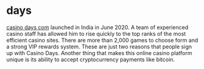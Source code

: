 # days
[casino days com](https://casino-days.co.in/) launched in India in June 2020. A team of experienced casino staff has allowed him to rise quickly to the top ranks of the most efficient casino sites. There are more than 2,000 games to choose form and a strong VIP rewards system. These are just two reasons that people sign up with Casino Days. Another thing that makes this online casino platform unique is its ability to accept cryptocurrency payments like bitcoin.
